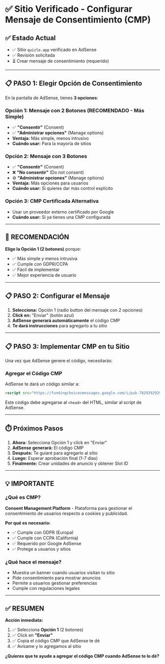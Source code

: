 # ✅ Sitio Verificado - Configurar Mensaje de Consentimiento (CMP)

## ✅ Estado Actual

- ✅ Sitio `quizlo.app` verificado en AdSense
- ✅ Revisión solicitada
- ⏳ Crear mensaje de consentimiento (requerido)

---

## 📋 PASO 1: Elegir Opción de Consentimiento

En la pantalla de AdSense, tienes **3 opciones**:

### Opción 1: Mensaje con 2 Botones (RECOMENDADO - Más Simple)
- ✅ **"Consentir"** (Consent)
- ✅ **"Administrar opciones"** (Manage options)
- **Ventaja:** Más simple, menos intrusivo
- **Cuándo usar:** Para la mayoría de sitios

### Opción 2: Mensaje con 3 Botones
- ✅ **"Consentir"** (Consent)
- ❌ **"No consentir"** (Do not consent)
- ⚙️ **"Administrar opciones"** (Manage options)
- **Ventaja:** Más opciones para usuarios
- **Cuándo usar:** Si quieres dar más control explícito

### Opción 3: CMP Certificada Alternativa
- Usar un proveedor externo certificado por Google
- **Cuándo usar:** Si ya tienes una CMP configurada

---

## 🎯 RECOMENDACIÓN

**Elige la Opción 1 (2 botones)** porque:
- ✅ Más simple y menos intrusiva
- ✅ Cumple con GDPR/CCPA
- ✅ Fácil de implementar
- ✅ Mejor experiencia de usuario

---

## 📋 PASO 2: Configurar el Mensaje

1. **Selecciona:** Opción 1 (radio button del mensaje con 2 opciones)
2. **Click en:** "Enviar" (botón azul)
3. **AdSense generará automáticamente** el código CMP
4. **Te dará instrucciones** para agregarlo a tu sitio

---

## 📋 PASO 3: Implementar CMP en tu Sitio

Una vez que AdSense genere el código, necesitarás:

### Agregar el Código CMP

AdSense te dará un código similar a:
```html
<script src="https://fundingchoicesmessages.google.com/i/pub-7829392929574421?ers=1" async></script>
```

Este código debe agregarse al `<head>` del HTML, similar al script de AdSense.

---

## ⏱️ Próximos Pasos

1. **Ahora:** Selecciona Opción 1 y click en "Enviar"
2. **AdSense generará:** El código CMP
3. **Después:** Te guiaré para agregarlo al sitio
4. **Luego:** Esperar aprobación final (1-7 días)
5. **Finalmente:** Crear unidades de anuncio y obtener Slot ID

---

## 💡 IMPORTANTE

### ¿Qué es CMP?

**Consent Management Platform** - Plataforma para gestionar el consentimiento de usuarios respecto a cookies y publicidad.

**Por qué es necesario:**
- ✅ Cumple con GDPR (Europa)
- ✅ Cumple con CCPA (California)
- ✅ Requerido por Google AdSense
- ✅ Protege a usuarios y sitios

### ¿Qué hace el mensaje?

- Muestra un banner cuando usuarios visitan tu sitio
- Pide consentimiento para mostrar anuncios
- Permite a usuarios gestionar preferencias
- Cumple con regulaciones legales

---

## ✅ RESUMEN

**Acción inmediata:**
1. ✅ Selecciona **Opción 1** (2 botones)
2. ✅ Click en **"Enviar"**
3. ✅ Copia el código CMP que AdSense te dé
4. ✅ Avísame y lo agregamos al sitio

**¿Quieres que te ayude a agregar el código CMP cuando AdSense te lo dé?**


